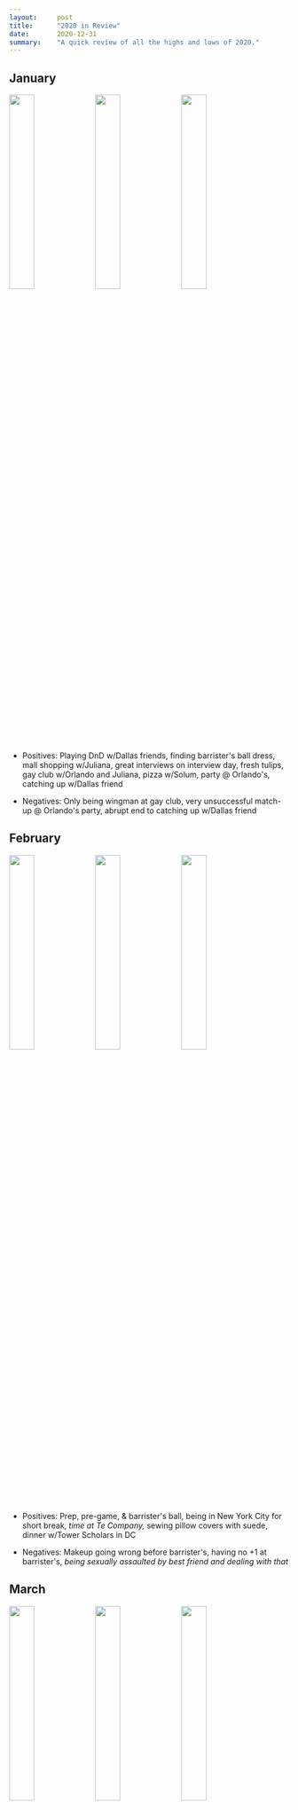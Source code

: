 ```yaml
---
layout:     post
title:      "2020 in Review"
date:       2020-12-31 
summary:    "A quick review of all the highs and lows of 2020."
---
```


<h2>January</h2>

<img src="https://i.imgur.com/lbeIJsY.jpg" style="width: 30%" />
<img src="https://i.imgur.com/ruEjjvB.jpg" style="width: 30%" />
<img src="https://i.imgur.com/ApPK3pL.jpg" style="width: 30%" />

* Positives: Playing DnD w/Dallas friends, finding barrister's ball dress, mall shopping w/Juliana, great interviews on interview day, fresh tulips, gay club w/Orlando and Juliana, pizza w/Solum, party @ Orlando's, catching up w/Dallas friend

* Negatives: Only being wingman at gay club, very unsuccessful match-up @ Orlando's party, abrupt end to catching up w/Dallas friend

<h2>February</h2>

<img src="https://i.imgur.com/al2yri6.jpg" style="width: 30%" />
<img src="https://i.imgur.com/2GO3MMU.png?1" style="width: 30%" />
<img src="https://i.imgur.com/PTVuOai.jpg" style="width: 30%" />

* Positives: Prep, pre-game, & barrister's ball, being in New York City for short break, *time at Te Company,* sewing pillow covers with suede, dinner w/Tower Scholars in DC

* Negatives: Makeup going wrong before barrister's, having no +1 at barrister's, *being sexually assaulted by best friend and dealing with that*

<h2>March</h2>

<img src="https://i.imgur.com/Icqfi2l.jpg" style="width: 30%" />
<img src="https://i.imgur.com/7tXmQOs.jpg" style="width: 30%" />
<img src="https://i.imgur.com/ZLtMRQX.jpg" style="width: 30%" />

* Positives: Sewing yellow suede curtains for bookshelf, *seeing friends for trivia in Dallas, photo shoot w/Courtney,* going to Hermann instead of being alone in DC for COVID, Colleen's pets

* Negatives: *Missing flight to Dallas,* stress of helping dad show the house in Dallas, stress of school closing because of COVID

<h2>April</h2>

<img src="https://i.imgur.com/QuczbrF.jpg" style="width: 35%" />

* Positives: *Getting/playing PS4, God of War, Horizon Zero Dawn,* Colleen's amazing cooking, Colleen's pets, Solum's plague playlist, crosswords with friends, Tower defense game app, Solum being so supportive of transfer, long walks in Hermann, cross stitching

* Negatives: Being so socially isolated in Hermann, stress of school changing so much virtually

<h2>May</h2>

<img src="https://i.imgur.com/0NBVIng.jpg" style="width: 35%" />
<img src="https://i.imgur.com/DQXWn5d.jpg" style="width: 35%" />

* Positives: Colleen's pets, making goat cheese gnocchi, getting back to DC, Harry Potter virtual trivia, seeing DC friends

* Negatives: Stress of transfer applications, stress of Harvard write-on, Hermann local getting too friendly, hair getting so long

<h2>June</h2>

<img src="https://i.imgur.com/MyPnNcx.jpg" style="width: 35%" />
<img src="https://i.imgur.com/kUzD8uH.jpg" style="width: 35%" />

* Positives: *Getting Harvard interview* and interview nails, *getting into Yale Law* and celebratory dinner, putting googly eyes all over Orlando's apartment, cross stitching

* Negatives: Boring summer work days, stress of needing to plan transfer, being scared of harming Orlando's plants

<h2>July</h2>

<img src="https://i.imgur.com/o2BRwMe.jpg" style="width: 23%" />
<img src="https://i.imgur.com/9jssHnD.jpg" style="width: 23%" />
<img src="https://i.imgur.com/wiRCnGK.jpg" style="width: 23%" />
<img src="https://i.imgur.com/FMvYYdl.jpg" style="width: 23%" />

* Positives: Archery, kayaking, and family time in CLE, getting to be friends w/Xian again, finding (and sketching decorations for) housing for New Haven, first custom suit call, *speed racer movie night, Tombstone movie night, getting a haircut after so long, custom suit fitting, Founding Farmer's goodbye dinner w/friends* 

* Negatives: Not getting to see Luke and Tori in CLE, finding out Fabrege egg wasn't worth much, hurting ankles a lot in new brown oxford's, having to fix paint problems, *awful moving day stress*

<h2>August</h2>

<img src="https://i.imgur.com/FhQ8KNp.jpg" style="width: 30%" />
<img src="https://i.imgur.com/tKdb2LU.jpg" style="width: 30%" />
<img src="https://i.imgur.com/k2T207t.jpg?1" style="width: 30%" />

* Positives: Arriving, unpacking, decorating, getting to paint room, fun dates, getting and using a grill, *working in and improving front garden,* finding a piano to play on, cross-stitching, sitting at Koffee?

* Negatives: Getting turned away for new driver's license because of paperwork, mystery allergic reaction on arm, stress of not being able to get into correct YLS classes

<h2>September</h2>

<img src="https://i.imgur.com/pi02irQ.jpg" style="width: 35%" />
<img src="https://i.imgur.com/AmeeEUm.jpg" style="width: 35%" />

* Positives: Cross stitching, amazing new YLS classes, escape room, being in New York for *second suit fitting w/Dennis the dog,* successfully getting CT driver's license

* Negatives: AG jeans tearing, not great shopping around, dating becoming tedious

<h2>October</h2>

<img src="https://i.imgur.com/CO8JBEn.jpg?1" style="width: 35%" />
<img src="https://i.imgur.com/js87nYn.jpg" style="width: 35%" />

* Positives: Tacos w/transfers, discovering/making protein pancakes, Tower scholar virtual event, escape room, hanging w/Henry, especially *Halloween and carving pumpkins,* bought tiny pumpkin for desk

* Negatives: Stress about tidiness, clinic work stagnant, *woman's health scare,* so many meetings w/firms getting tiring

<h2>November</h2>

<img src="https://i.imgur.com/nel4FTU.jpg" style="width: 35%" />
<img src="https://i.imgur.com/B29f0KG.jpg" style="width: 35%" />

* Positives: Time w/dad in Boston, hanging w/Henry, especially with fun cocktails, cross stitching, getting Lap Lap, success of raking leaves, playing board games w/family, *chatting w/rabbis*

* Negatives: *Election stress,* tiring firm interviews, ankle injury, *stress of traveling for Thanksgiving,* quarantining after Thanksgiving travel 

<h2>December</h2>

<img src="https://i.imgur.com/nKq9ANH.jpg" style="width: 35%" />
<img src="https://i.imgur.com/f4QDctu.jpg" style="width: 35%" />

* Positives: *Plant pop-up,* short story group, working on independent clinic project, big snowstorm, recording pride book reading, Christmas Eve dinner, getting to see Juliana, Miles Morales video game

* Negatives: Bit of finals essay stress, feeling unsuccessful at butter chicken meal prepping, *cabin fever*

<h2>Take-Aways</h2>

<b>Positives:</b> 
* Time with friends and time with pets was best this. Sitting alone in a room for extended periods of time? Not great. I'm hoping to get a cat in 2021, and intending to make a concerted effort to get more social engagement to capitalize on these things.
* Video games were also a big positive this year, and one I feel like I've neglected the past year at least. I should stay on the lookout for new games I like!
* Improving the space around me like by gardening and decorating brought me a lot of joy. I've been saying for at least a year now that I want to take a course in interior decorating—I should really get to that.
* Having a bright living thing to be near me, like flowers or a tiny pumpkin, has a surprisingly big impact on my mood. I need to find a flowers place here in New Haven maybe, or just keep growing new plant friends.

<b>Negatives:</b>
* Obviously being sexually assaulted by your best friend and then experiencing an international pandemic in which an incredibly important nail-biter election happens isn't great, but I also don't think it was avoidable in any way. Positive coping mechanisms are the best way to deal with these big bads I think, which really just means doing more of what's above.
